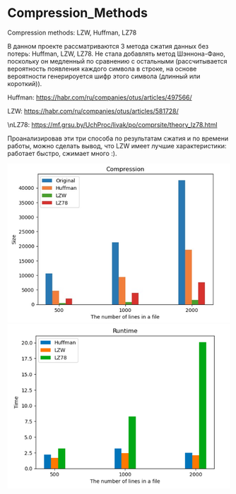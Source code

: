 # Compression_Methods
Compression methods: LZW, Huffman, LZ78

В данном проекте рассматриваются 3 метода сжатия данных без потерь: Huffman, LZW, LZ78. 
Не стала добавлять метод Шэннона-Фано, поскольку он медленный по сравнению с остальными
(рассчитывается вероятность появления каждого символа в строке,
на основе вероятности генерироуется шифр этого символа (длинный или короткий)).


Huffman: https://habr.com/ru/companies/otus/articles/497566/

LZW: https://habr.com/ru/companies/otus/articles/581728/

\nLZ78: https://mf.grsu.by/UchProc/livak/po/comprsite/theory_lz78.html

Проанализировав эти три способа по результатам сжатия и по времени работы, можно сделать вывод,
что LZW имеет лучшие характеристики: работает быстро, сжимает много :).

![Степень сжатия разных методов](/Compression.jpeg)
![Время работы алгоритмов](/Runtime.png)
